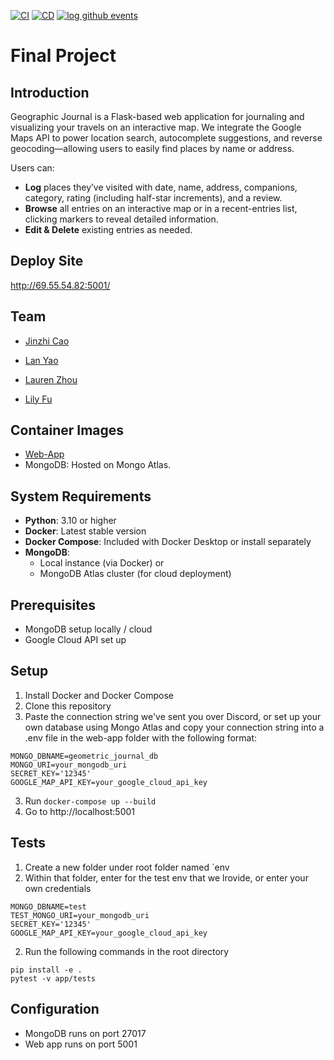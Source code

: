 [![CI](https://github.com/software-students-spring2025/5-final-lastone/actions/workflows/ci.yml/badge.svg)](https://github.com/software-students-spring2025/5-final-lastone/actions/workflows/ci.yml)
[![CD](https://github.com/software-students-spring2025/5-final-lastone/actions/workflows/cd.yml/badge.svg)](https://github.com/software-students-spring2025/5-final-lastone/actions/workflows/cd.yml)
[![log github events](https://github.com/software-students-spring2025/5-final-lastone/actions/workflows/event-logger.yml/badge.svg)](https://github.com/software-students-spring2025/5-final-lastone/actions/workflows/event-logger.yml)

# Final Project

## Introduction
Geographic Journal is a Flask-based web application for journaling and visualizing your travels on an interactive map. We integrate the Google Maps API to power location search, autocomplete suggestions, and reverse geocoding—allowing users to easily find places by name or address.

Users can:

- **Log** places they’ve visited with date, name, address, companions, category, rating (including half-star increments), and a review.
- **Browse** all entries on an interactive map or in a recent-entries list, clicking markers to reveal detailed information.
- **Edit & Delete** existing entries as needed.

## Deploy Site

http://69.55.54.82:5001/ 

## Team

- [Jinzhi Cao](https://github.com/eth3r3aI)

- [Lan Yao](https://github.com/ziiiimu)

- [Lauren Zhou](https://github.com/laurenlz)

- [Lily Fu](https://github.com/fulily0325)

## Container Images
- [Web-App](https://hub.docker.com/r/eth3r3ai/lastone)
- MongoDB: Hosted on Mongo Atlas.

## System Requirements

- **Python**: 3.10 or higher
- **Docker**: Latest stable version
- **Docker Compose**: Included with Docker Desktop or install separately
- **MongoDB**: 
  - Local instance (via Docker) or 
  - MongoDB Atlas cluster (for cloud deployment)

## Prerequisites

- MongoDB setup locally / cloud
- Google Cloud API set up

## Setup

1. Install Docker and Docker Compose
2. Clone this repository
3. Paste the connection string we've sent you over Discord, or set up your own database using Mongo Atlas and copy your connection string into a .env file in the web-app folder with the following format:
```
MONGO_DBNAME=geometric_journal_db
MONGO_URI=your_mongodb_uri
SECRET_KEY='12345'
GOOGLE_MAP_API_KEY=your_google_cloud_api_key
```
3. Run `docker-compose up --build`
4. Go to http://localhost:5001

## Tests
1. Create a new folder under root folder named `env
2. Within that folder, enter for the test env that we lrovide, or enter your own credentials
```
MONGO_DBNAME=test
TEST_MONGO_URI=your_mongodb_uri
SECRET_KEY='12345'
GOOGLE_MAP_API_KEY=your_google_cloud_api_key
```
2. Run the following commands in the root directory
```
pip install -e .
pytest -v app/tests
```

## Configuration

- MongoDB runs on port 27017
- Web app runs on port 5001